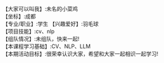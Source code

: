 【大家可以叫我】:未名的小菜鸡    
【坐标】:成都    
【专业/职业】:学生
【兴趣爱好】:羽毛球    
【项目技能】:cv、nlp    
【组队情况】:未组队，快来一起!    
【本课程学习基础】:CV、NLP、LLM    
【本期活动目标】:很荣幸认识大家，希望和大家一起相识一起学习!    